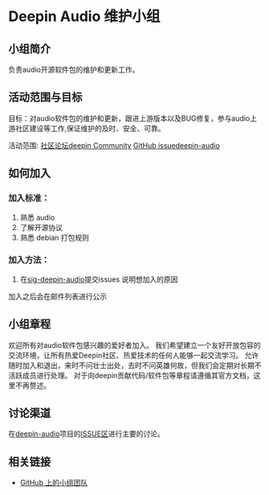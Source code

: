 <!--

请按照实际情况编辑此文件，以使内容适应您所要创建的 SIG 的实际情况，并在发起申请时删除此段注释。

请注意：

以下五段二级标题均为必须存在的段落。小组也可根据自身需求增加其它的段落和详细的描述，但不应删除此处的四个段落。

-->
# Deepin Audio 维护小组 

## 小组简介

负责audio开源软件包的维护和更新工作。

## 活动范围与目标

目标：对audio软件包的维护和更新，跟进上游版本以及BUG修复，参与audio上游社区建设等工作,保证维护的及时、安全、可靠。

活动范围: [社区论坛](https://bbs.deepin.org/)[deepin Community](https://github.com/deepin-community/) [GitHub issue](https://github.com/linuxdeepin/developer-center/issues)[deepin-audio](https://github.com/deepin-community/sig-deepin-audio)

## 如何加入

### 加入标准：

1. 熟悉 audio
2. 了解开源协议
2. 熟悉 debian 打包规则

### 加入方法：

1. 在[sig-deepin-audio](https://github.com/deepin-community/sig-deepin-audio/issues)提交issues 说明想加入的原因

加入之后会在邮件列表进行公示

## 小组章程

欢迎所有对audio软件包感兴趣的爱好者加入。
我们希望建立一个友好开放包容的交流环境，让所有热爱Deepin社区、热爱技术的任何人能够一起交流学习。
允许随时加入和退出，来时不问壮士出处，去时不问英雄何故，但我们会定期对长期不活跃成员进行处理。
对于向deepin贡献代码/软件包等章程请遵循其官方文档，这里不再赘述。


## 讨论渠道

在[deepin-audio](https://github.com/deepin-community/sig-deepin-audio)项目的[ISSUE区](https://github.com/deepin-community/sig-deepin-audio/issues)进行主要的讨论。

## 相关链接

- [GitHub 上的小组团队](https://github.com/orgs/deepin-community/teams/sig-deepin-audio)
